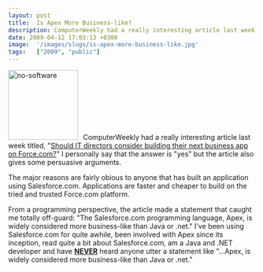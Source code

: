 ```yaml
---
layout: post
title:  Is Apex More Business-like?
description: ComputerWeekly had a really interesting article last week titled, Should IT directors consider building their next business app on Force.com? I personally say that the answer is yes but the article also gives some persuasive arguments. The major reasons are fairly obious to anyone that has built an application using Salesforce.com. Applications are faster and cheaper to build on the tried and trusted Force.com platform. From a programming perspective, the article made a statement that caught me 
date: 2009-04-12 17:03:13 +0300
image:  '/images/slugs/is-apex-more-business-like.jpg'
tags:   ["2009", "public"]
---
```

<p><img class="alignleft size-full wp-image-702" style="padding-right:10px;" title="no-software" src="http://res.cloudinary.com/blog-jeffdouglas-com/image/upload/v1400399628/no-software1_layjzy.jpg" alt="no-software" width="142" height="142" />ComputerWeekly had a really interesting article last week titled, "<a href="http://www.computerweekly.com/Articles/2009/04/08/235588/should-it-directors-consider-building-their-next-business-app-on.htm" target="_blank">Should IT directors consider building their next business app on Force.com?</a>" I personally say that the answer is "yes" but the article also gives some persuasive arguments.</p>
<p>The major reasons are fairly obious to anyone that has built an application using Salesforce.com. Applications are faster and cheaper to build on the tried and trusted Force.com platform.</p>
<p>From a programming perspective, the article made a statement that caught me totally off-guard: "The Salesforce.com programming language, Apex, is widely considered more business-like than Java or .net." I've been using Salesforce.com for quite awhile, been involved with Apex since its inception, read quite a bit about Salesforce.com, am a Java and .NET developer and have <span style="text-decoration:underline;"><strong>NEVER</strong></span> heard anyone utter a statement like "...Apex, is widely considered more business-like than Java or .net."</p>

